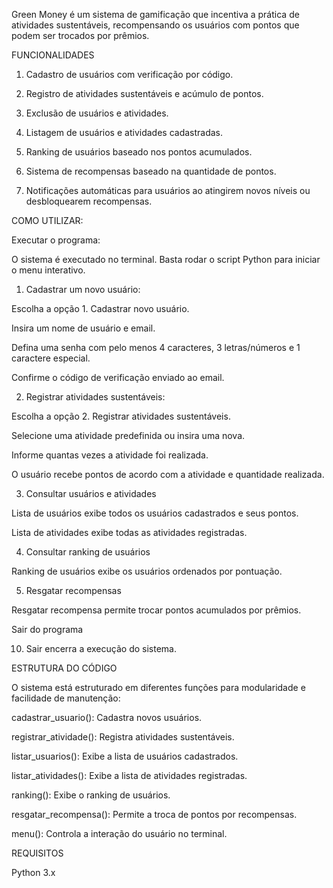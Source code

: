 Green Money é um sistema de gamificação que incentiva a prática de atividades sustentáveis, recompensando os usuários com pontos que podem ser trocados por prêmios.

FUNCIONALIDADES

1. Cadastro de usuários com verificação por código.

2. Registro de atividades sustentáveis e acúmulo de pontos.

3. Exclusão de usuários e atividades.

4. Listagem de usuários e atividades cadastradas.

5. Ranking de usuários baseado nos pontos acumulados.

6. Sistema de recompensas baseado na quantidade de pontos.

7. Notificações automáticas para usuários ao atingirem novos níveis ou desbloquearem recompensas.


COMO UTILIZAR:

Executar o programa:

O sistema é executado no terminal. Basta rodar o script Python para iniciar o menu interativo.

1) Cadastrar um novo usuário:

Escolha a opção 1. Cadastrar novo usuário.

Insira um nome de usuário e email.

Defina uma senha com pelo menos 4 caracteres, 3 letras/números e 1 caractere especial.

Confirme o código de verificação enviado ao email.

2) Registrar atividades sustentáveis:

Escolha a opção 2. Registrar atividades sustentáveis.

Selecione uma atividade predefinida ou insira uma nova.

Informe quantas vezes a atividade foi realizada.

O usuário recebe pontos de acordo com a atividade e quantidade realizada.

3) Consultar usuários e atividades

Lista de usuários exibe todos os usuários cadastrados e seus pontos.

Lista de atividades exibe todas as atividades registradas.

4) Consultar ranking de usuários

Ranking de usuários exibe os usuários ordenados por pontuação.

5) Resgatar recompensas

Resgatar recompensa permite trocar pontos acumulados por prêmios.


Sair do programa

10. Sair encerra a execução do sistema.


ESTRUTURA DO CÓDIGO

O sistema está estruturado em diferentes funções para modularidade e facilidade de manutenção:

cadastrar_usuario(): Cadastra novos usuários.

registrar_atividade(): Registra atividades sustentáveis.

listar_usuarios(): Exibe a lista de usuários cadastrados.

listar_atividades(): Exibe a lista de atividades registradas.

ranking(): Exibe o ranking de usuários.

resgatar_recompensa(): Permite a troca de pontos por recompensas.

menu(): Controla a interação do usuário no terminal.

REQUISITOS

Python 3.x
